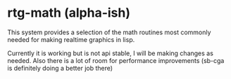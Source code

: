 # rtg-math (alpha-ish)

This system provides a selection of the math routines most commonly needed for making realtime graphics in lisp.

Currently it is working but is not api stable, I will be making changes as needed. Also there is a lot of room for performance improvements (sb-cga is definitely doing a better job there)
